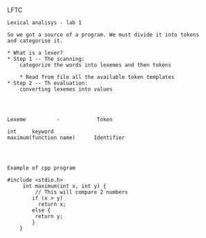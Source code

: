 LFTC 

    Lexical analisys - lab 1
    
    So we got a source of a program. We must divide it into tokens
    and categorise it.
    
    * What is a lexer?
    * Step 1 -- The scanning:
        categorize the words into lexemes and then tokens
        
        * Read from file all the available token templates
    * Step 2 -- Th evaluation:
        converting lexemes into values    
        
        
        
        
    Lexeme          -            Token
    
    int     keyword
    maximum(function name)      Identifier
    
    
    
    
    Example of cpp program
    
    #include <stdio.h>
         int maximum(int x, int y) {
             // This will compare 2 numbers
            if (x > y)
              return x;
            else {
             return y;
            }
        }   